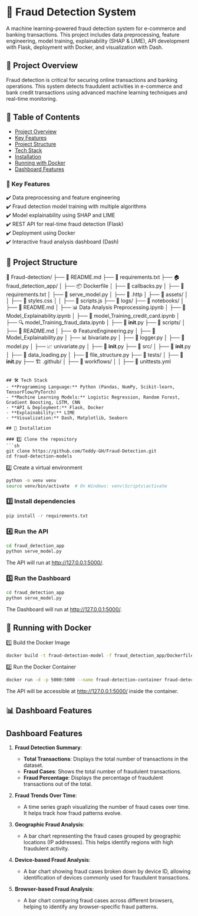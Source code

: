 # 🚀 Fraud Detection System  

A machine learning-powered fraud detection system for e-commerce and banking transactions. This project includes data preprocessing, feature engineering, model training, explainability (SHAP & LIME), API development with Flask, deployment with Docker, and visualization with Dash.  

## 📌 Project Overview  
Fraud detection is critical for securing online transactions and banking operations. This system detects fraudulent activities in e-commerce and bank credit transactions using advanced machine learning techniques and real-time monitoring.  

## 📑 Table of Contents  
- [Project Overview](#-project-overview)  
- [Key Features](#-key-features)  
- [Project Structure](#-project-structure)  
- [Tech Stack](#-tech-stack)  
- [Installation](#-installation)  
- [Running with Docker](#-running-with-docker)  
- [Dashboard Features](#-dashboard-features)  



### 🔹 Key Features  
✔️ Data preprocessing and feature engineering  
✔️ Fraud detection model training with multiple algorithms  
✔️ Model explainability using SHAP and LIME  
✔️ REST API for real-time fraud detection (Flask)  
✔️ Deployment using Docker  
✔️ Interactive fraud analysis dashboard (Dash)  

## 📂 Project Structure  
   📂 Fraud-detection/
├── 📜 README.md
├── 📜 requirements.txt
├── 🏠 fraud_detection_app/
│   ├── 📦 Dockerfile
│   ├── 🔄 callbacks.py
│   ├── 📜 requirements.txt
│   ├── 🚀 serve_model.py
│   ├── 📝 .http
│   ├── 📂 assets/
│   │   ├── 🎨 styles.css
│   │   ├── 📜 scripts.js
├── 📂 logs/
├── 📖 notebooks/
│   ├── 📜 README.md
│   ├── 📊 Data Analysis Preprocessing.ipynb
│   ├── 🧐 Model_Explainability.ipynb
│   ├── 🤖 model_Training_credit_card.ipynb
│   ├── 🔍 model_Training_fraud_data.ipynb
│   ├── 📜 __init__.py
├── 📝 scripts/
│   ├── 📜 README.md
│   ├── ⚙️ FeatureEngineering.py
│   ├── 🧐 Model_Explainability.py
│   ├── 📊 bivariate.py
│   ├── 📝 logger.py
│   ├── 🤖 model.py
│   ├── 📈 univariate.py
│   ├── 📜 __init__.py
├── 🔧 src/
│   ├── 📜 __init__.py
│   ├── 📂 data_loading.py
│   ├── 📂 file_structure.py
├── 🧪 tests/
│   ├── 📜 __init__.py
├── 🏗️ .github/
│   ├── 📂 workflows/
│   │   ├── 🔄 unittests.yml

```

## 🛠 Tech Stack  
- **Programming Language:** Python (Pandas, NumPy, Scikit-learn, TensorFlow/PyTorch)  
- **Machine Learning Models:** Logistic Regression, Random Forest, Gradient Boosting, LSTM, CNN  
- **API & Deployment:** Flask, Docker  
- **Explainability:** LIME  
- **Visualization:** Dash, Matplotlib, Seaborn  

## 🔧 Installation  

### 1️⃣ Clone the repository  
```sh
git clone https://github.com/Teddy-GH/Fraud-Detection.git
cd fraud-detection-models
```
2️⃣ Create a virtual environment
```sh
python -m venv venv
source venv/bin/activate  # On Windows: venv\Scripts\activate
```
###  3️⃣ Install dependencies
```sh
pip install -r requirements.txt
```
### 4️⃣ Run the API
```sh
cd fraud_detection_app
python serve_model.py
```
The API will run at http://127.0.0.1:5000/.
### 5️⃣ Run the Dashboard
```sh
cd fraud_detection_app
python serve_model.py
```
The Dashboard will run at http://127.0.0.1:5000/.
## 🚀 Running with Docker
1️⃣ Build the Docker Image
```sh
docker build -t fraud-detection-model -f fraud_detection_app/Dockerfile .

```
2️⃣ Run the Docker Container
```sh
docker run -d -p 5000:5000 --name fraud-detection-container fraud-detection-model
```
The API will be accessible at http://127.0.0.1:5000/ inside the container.

## 📊 Dashboard Features
## Dashboard Features

1. **Fraud Detection Summary**:
   - **Total Transactions**: Displays the total number of transactions in the dataset.
   - **Fraud Cases**: Shows the total number of fraudulent transactions.
   - **Fraud Percentage**: Displays the percentage of fraudulent transactions out of the total.

2. **Fraud Trends Over Time**:
   - A time series graph visualizing the number of fraud cases over time. It helps track how fraud patterns evolve.

3. **Geographic Fraud Analysis**:
   - A bar chart representing the fraud cases grouped by geographic locations (IP addresses). This helps identify regions with high fraudulent activity.

4. **Device-based Fraud Analysis**:
   - A bar chart showing fraud cases broken down by device ID, allowing identification of devices commonly used for fraudulent transactions.

5. **Browser-based Fraud Analysis**:
   - A bar chart comparing fraud cases across different browsers, helping to identify any browser-specific fraud patterns.



